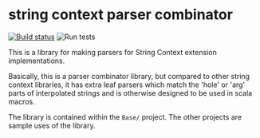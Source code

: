 # string context parser combinator
[![Build status](https://ci.appveyor.com/api/projects/status/rwtfcrrc7xkjsg6s/branch/main?svg=true)](https://ci.appveyor.com/project/rayrobdod/string-context-parser-combinator)
![Run tests](https://github.com/rayrobdod/string-context-parser-combinator/workflows/Run%20tests/badge.svg)

This is a library for making parsers for String Context extension implementations.

Basically, this is a parser combinator library, but compared to other string context libraries, it has extra leaf
parsers which match the 'hole' or 'arg' parts of interpolated strings and is otherwise designed to be used in
scala macros.

The library is contained within the `Base/` project. The other projects are sample uses of the library.
